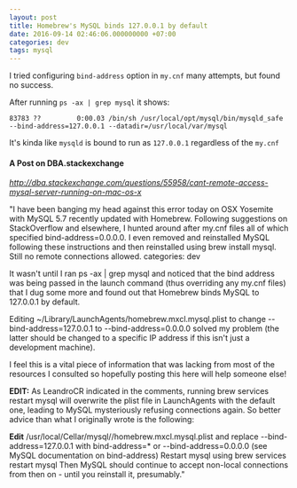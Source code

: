 ```yaml
---
layout: post
title: Homebrew's MySQL binds 127.0.0.1 by default
date: 2016-09-14 02:46:06.000000000 +07:00
categories: dev
tags: mysql
---
```

I tried configuring `bind-address` option in `my.cnf` many attempts, but found no success.

After running `ps -ax | grep mysql` it shows:
```
83783 ??         0:00.03 /bin/sh /usr/local/opt/mysql/bin/mysqld_safe --bind-address=127.0.0.1 --datadir=/usr/local/var/mysql
```

It's kinda like `mysqld` is bound to run as `127.0.0.1` regardless of the `my.cnf`


#### A Post on DBA.stackexchange
*http://dba.stackexchange.com/questions/55958/cant-remote-access-mysql-server-running-on-mac-os-x*


"I have been banging my head against this error today on OSX Yosemite with MySQL 5.7 recently updated with Homebrew. Following suggestions on StackOverflow and elsewhere, I hunted around after my.cnf files all of which specified bind-address=0.0.0.0. I even removed and reinstalled MySQL following these instructions and then reinstalled using brew install mysql. Still no remote connections allowed.
categories: dev

It wasn't until I ran ps -ax | grep mysql and noticed that the bind address was being passed in the launch command (thus overriding any my.cnf files) that I dug some more and found out that Homebrew binds MySQL to 127.0.0.1 by default.

Editing ~/Library/LaunchAgents/homebrew.mxcl.mysql.plist to change --bind-address=127.0.0.1 to --bind-address=0.0.0.0 solved my problem (the latter should be changed to a specific IP address if this isn't just a development machine).

I feel this is a vital piece of information that was lacking from most of the resources I consulted so hopefully posting this here will help someone else!

**EDIT:** As LeandroCR indicated in the comments, running brew services restart mysql will overwrite the plist file in LaunchAgents with the default one, leading to MySQL mysteriously refusing connections again. So better advice than what I originally wrote is the following:

**Edit** /usr/local/Cellar/mysql/<yourversion>/homebrew.mxcl.mysql.plist and replace --bind-address=127.0.0.1 with bind-address=* or --bind-address=0.0.0.0 (see MySQL documentation on bind-address)
Restart mysql using brew services restart mysql
Then MySQL should continue to accept non-local connections from then on - until you reinstall it, presumably."
